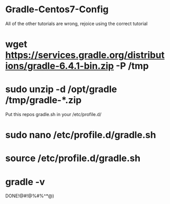 # Gradle-Centos7-Config
All of the other tutorials are wrong, rejoice using the correct tutorial

# wget https://services.gradle.org/distributions/gradle-6.4.1-bin.zip -P /tmp

# sudo unzip -d /opt/gradle /tmp/gradle-*.zip

Put this repos gradle.sh in your /etc/profile.d/
# sudo nano /etc/profile.d/gradle.sh

# source /etc/profile.d/gradle.sh

# gradle -v


DONE!@#!@%#%^*@)
